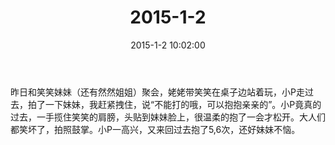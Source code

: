 ﻿---
title: "2015-1-2"
date: 2015-1-2 10:02:00
tags:
categories: 爸爸
---
昨日和笑笑妹妹（还有然然姐姐）聚会，姥姥带笑笑在桌子边站着玩，小P走过去，拍了一下妹妹，我赶紧拽住，说“不能打的哦，可以抱抱亲亲的”。小P竟真的过去，一手揽住笑笑的肩膀，头贴到妹妹脸上，很温柔的抱了一会才松开。大人们都笑坏了，拍照鼓掌。小P一高兴，又来回过去抱了5,6次，还好妹妹不恼。